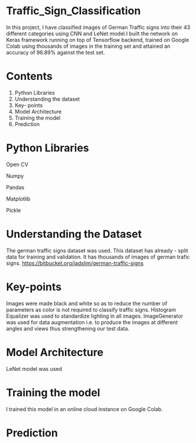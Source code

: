 # Traffic_Sign_Classification

In this project, I have classified images of German Traffic signs into their 43 different categories using CNN and LeNet model.I built the network on Keras framework running on top of Tensorflow backend, trained on Google Colab using thousands of images in the training set and attained an accuracy of 96.89% against the test set.


# Contents
1. Python Libraries
2. Understanding the dataset
3. Key- points
4. Model Architecture 
5. Training the model
6. Prediction

#  Python Libraries
Open CV

Numpy

Pandas

Matplotlib

Pickle

# Understanding the Dataset
The german traffic signs dataset was used. This dataset has already - split data for training and validation. It has thousands of images of german trafic signs.
https://bitbucket.org/jadslim/german-traffic-signs

# Key-points
Images were made black and white so as to reduce the number of parameters as color is not required to classify traffic signs. 
Histogram Equalizer was used to standardize lighting in all images.
ImageGenerator was used for data augmentation i.e. to produce the images at different angles and views thus strengthening our test data.

# Model Architecture
LeNet model was used

# Training the model
I trained this model in an online cloud instance on Google Colab.

# Prediction
